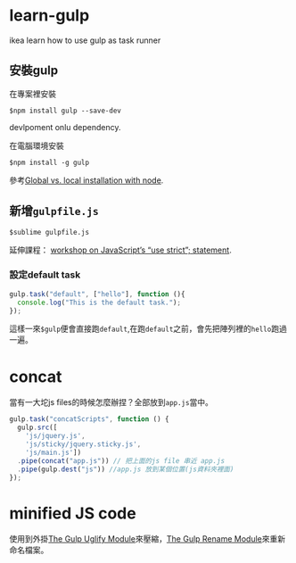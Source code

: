 # learn-gulp

ikea learn how to use gulp as task runner

## 安裝gulp

在專案裡安裝

```
$npm install gulp --save-dev
```

devlpoment onlu dependency.

在電腦環境安裝

```
$npm install -g gulp
```

參考[Global vs. local installation with node](https://nodejs.org/en/blog/npm/npm-1-0-global-vs-local-installation/).

## 新增`gulpfile.js`

```
$sublime gulpfile.js
```

延伸課程：
[workshop on JavaScript’s “use strict”; statement](https://teamtreehouse.com/library/the-javascript-use-strict-statement).


### 設定default task

```js
gulp.task("default", ["hello"], function (){
  console.log("This is the default task.");
});
```

這樣一來`$gulp`便會直接跑`default`,在跑`default`之前，會先把陣列裡的`hello`跑過一遍。


# concat

當有一大坨js files的時候怎麼辦捏？全部放到`app.js`當中。

```js
gulp.task("concatScripts", function () {
  gulp.src([
    'js/jquery.js',
    'js/sticky/jquery.sticky.js',
    'js/main.js'])
  .pipe(concat("app.js")) // 把上面的js file 串近 app.js
  .pipe(gulp.dest("js")) //app.js 放到某個位置(js資料夾裡面)
});
```

# minified JS code

使用到外掛[The Gulp Uglify Module](https://github.com/terinjokes/gulp-uglify)來壓縮，[The Gulp Rename Module](https://github.com/hparra/gulp-rename)來重新命名檔案。






